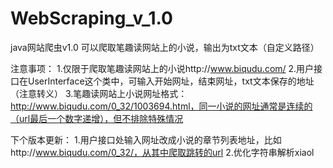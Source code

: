 # WebScraping_v_1.0
java网站爬虫v1.0
可以爬取笔趣读网站上的小说，输出为txt文本（自定义路径）

注意事项：
1.仅限于爬取笔趣读网站上的小说http://www.biqudu.com/
2.用户接口在UserInterface这个类中，可输入开始网址，结束网址，txt文本保存的地址（注意转义）
3.笔趣读网站上小说网址格式：http://www.biqudu.com/0_32/1003694.html，同一小说的网址通常是连续的（url最后一个数字递增），但不排除特殊情况

下个版本更新：
1.用户接口处输入网址改成小说的章节列表地址，比如http://www.biqudu.com/0_32/，从其中爬取跳转的url
2.优化字符串解析xiaol
